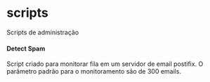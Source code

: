 # scripts
Scripts de administração 

#### Detect Spam
Script criado para monitorar fila em um servidor de email postifix.
O parâmetro padrão para o  monitoramento são de 300 emails.
